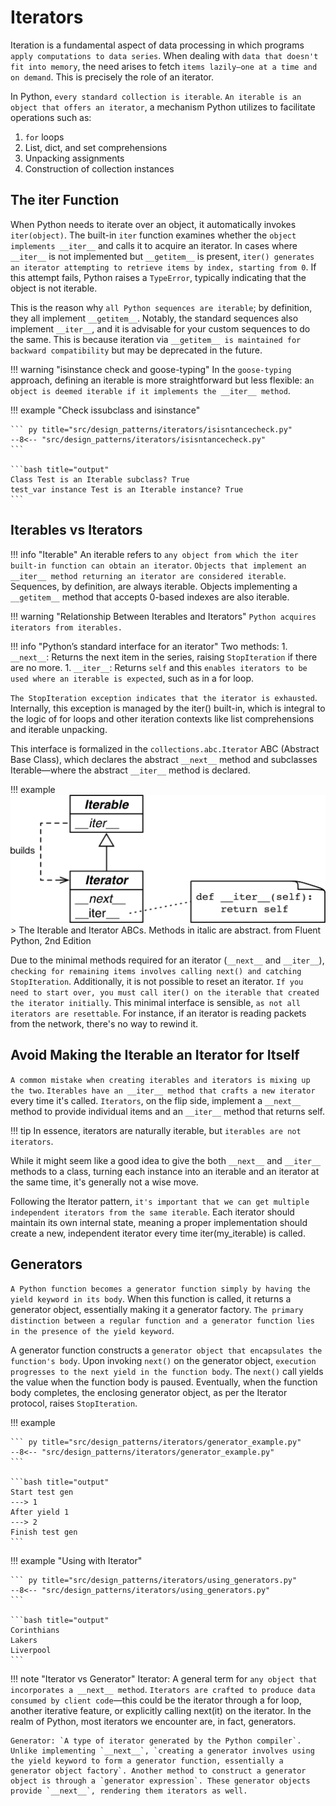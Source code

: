 # Iterators

Iteration is a fundamental aspect of data processing in which programs `apply computations to data series`. When dealing with `data that doesn't fit into memory`, the need arises to fetch `items lazily—one at a time and on demand`. This is precisely the role of an iterator.

In Python, `every standard collection is iterable`. `An iterable is an object that offers an iterator`, a mechanism Python utilizes to facilitate operations such as:

1. `for` loops
1. List, dict, and set comprehensions
1. Unpacking assignments
1. Construction of collection instances

## The iter Function

When Python needs to iterate over an object,  it automatically invokes `iter(object)`. The built-in `iter` function examines whether the `object implements __iter__` and calls it to acquire an iterator. In cases where `__iter__` is not implemented but `__getitem__` is present, `iter() generates an iterator attempting to retrieve items by index, starting from 0`. If this attempt fails, Python raises a `TypeError`, typically indicating that the object is not iterable.

This is the reason why `all Python sequences are iterable`; by definition, they all implement `__getitem__`. Notably, the standard sequences also implement `__iter__`, and it is advisable for your custom sequences to do the same. This is because iteration via `__getitem__ is maintained for backward compatibility` but may be deprecated in the future.

!!! warning "isinstance check and goose-typing"
    In the `goose-typing` approach, defining an iterable is more straightforward but less flexible: a`n object is deemed iterable if it implements the __iter__ method`.

!!! example "Check issubclass and isinstance"

    ``` py title="src/design_patterns/iterators/isisntancecheck.py"
    --8<-- "src/design_patterns/iterators/isisntancecheck.py"
    ```

    ```bash title="output"
    Class Test is an Iterable subclass? True
    test_var instance Test is an Iterable instance? True
    ```

## Iterables vs Iterators

!!! info "Iterable"
    An iterable refers to `any object from which the iter built-in function can obtain an iterator`. `Objects that implement an __iter__ method returning an iterator are considered iterable`. Sequences, by definition, are always iterable. Objects implementing a `__getitem__` method that accepts 0-based indexes are also iterable.

!!! warning "Relationship Between Iterables and Iterators"
    `Python acquires iterators from iterables.`

!!! info "Python’s standard interface for an iterator"
    Two methods:
    1. `__next__`: Returns the next item in the series, raising `StopIteration` if there are no more.
    1. `__iter__`: Returns `self` and this `enables iterators to be used where an iterable is expected`, such as in a for loop.

`The StopIteration exception indicates that the iterator is exhausted`. Internally, this exception is managed by the iter() built-in, which is integral to the logic of for loops and other iteration contexts like list comprehensions and iterable unpacking.

This interface is formalized in the `collections.abc.Iterator` ABC (Abstract Base Class), which declares the abstract `__next__` method and subclasses Iterable—where the abstract `__iter__` method is declared.

!!! example
    ![The Iterable and Iterator ABCs. Methods in italic are abstract. from Fluent Python, 2nd Edition](https://raw.githubusercontent.com/RomeroGabriel/mastering-python/main/doc/images/design_patterns/uml-iterator.png)
    > The Iterable and Iterator ABCs. Methods in italic are abstract. from Fluent Python, 2nd Edition

Due to the minimal methods required for an iterator (`__next__` and `__iter__`), `checking for remaining items involves calling next() and catching StopIteration`. Additionally, it is not possible to reset an iterator. `If you need to start over, you must call iter() on the iterable that created the iterator initially`. This minimal interface is sensible, `as not all iterators are resettable`. For instance, if an iterator is reading packets from the network, there's no way to rewind it.

## Avoid Making the Iterable an Iterator for Itself

`A common mistake when creating iterables and iterators is mixing up the two`. `Iterables have an __iter__ method that crafts a new iterator` every time it's called. `Iterators`, on the flip side, implement a `__next__` method to provide individual items and an `__iter__` method that returns self.

!!! tip
    In essence, iterators are naturally iterable, but `iterables are not iterators`.

While it might seem like a good idea to give the both `__next__` and `__iter__` methods to a class, turning each instance into an iterable and an iterator at the same time, it's generally not a wise move.

Following the Iterator pattern, `it's important that we can get multiple independent iterators from the same iterable`. Each iterator should maintain its own internal state, meaning a proper implementation should create a new, independent iterator every time iter(my_iterable) is called.

## Generators

`A Python function becomes a generator function simply by having the yield keyword in its body`. When this function is called, it returns a generator object, essentially making it a generator factory. `The primary distinction between a regular function and a generator function lies in the presence of the yield keyword`.

A generator function constructs a `generator object that encapsulates the function's body`. Upon invoking `next()` on the generator object, `execution progresses to the next yield in the function body`. The `next()` call yields the value when the function body is paused. Eventually, when the function body completes, the enclosing generator object, as per the Iterator protocol, raises `StopIteration`.

!!! example

    ``` py title="src/design_patterns/iterators/generator_example.py"
    --8<-- "src/design_patterns/iterators/generator_example.py"
    ```

    ```bash title="output"
    Start test gen
    ---> 1
    After yield 1
    ---> 2
    Finish test gen
    ```

!!! example "Using with Iterator"

    ``` py title="src/design_patterns/iterators/using_generators.py"
    --8<-- "src/design_patterns/iterators/using_generators.py"
    ```

    ```bash title="output"
    Corinthians
    Lakers
    Liverpool
    ```

!!! note "Iterator vs Generator"
    Iterator: A general term for `any object that incorporates a __next__ method`. `Iterators are crafted to produce data consumed by client code`—this could be the iterator through a for loop, another iterative feature, or explicitly calling next(it) on the iterator. In the realm of Python, most iterators we encounter are, in fact, generators.

    Generator: `A type of iterator generated by the Python compiler`. Unlike implementing `__next__`, `creating a generator involves using the yield keyword to form a generator function, essentially a generator object factory`. Another method to construct a generator object is through a `generator expression`. These generator objects provide `__next__`, rendering them iterators as well.
